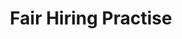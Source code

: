 ---
title: "Fair Hiring Practise"
type: wordlist
layout: wordlist
outputs:
    - html
    - json

tier: 0
term: "fair hiring practice"
related_terms:
    - None
definition: "N/A"
use_context: "N/A"
recommendation: "No change recommended. This term is not biased because it's easy to distinguish 'fair' in the sense of unbiased from 'fair' in the sense of a light-skinned person in context."
recommended_replacements:
    - None
unsuitable_replacements:
    - None
rationale: |
    N/A
status: | 
    N/A
supporting_content: | 
    **Recommendation from the IBM Inclusive IT Language Initiative Words Matter working group**

---